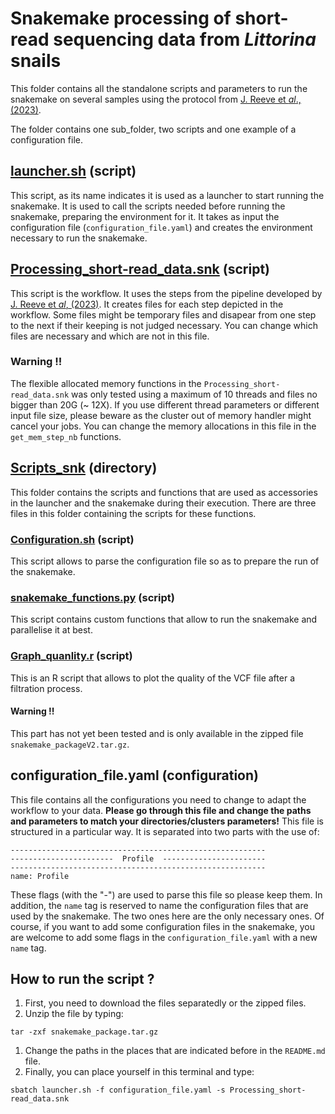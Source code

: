 # Snakemake processing of short-read sequencing data from *Littorina* snails

This folder contains all the standalone scripts and parameters to run the snakemake on several samples using the protocol from [J. Reeve et *al*., (2023)](https://www.protocols.io/private/C9EE16909F3011EE839C0A58A9FEAC02). 


The folder contains one sub_folder, two scripts and one example of a configuration file.



## [launcher.sh](./launcher.sh) (script)

This script, as its name indicates it is used as a launcher to start running the snakemake. It is used to call the scripts needed before running the snakemake, preparing the environment for it. It takes as input the configuration file (`configuration_file.yaml`) and creates the environment necessary to run the snakemake.


## [Processing_short-read_data.snk](./Processing_short-read_data.snk) (script)

This script is the workflow. It uses the steps from the pipeline developed by [J. Reeve et *al*, (2023)](https://www.protocols.io/private/C9EE16909F3011EE839C0A58A9FEAC02). It creates files for each step depicted in the workflow. Some files might be temporary files and disapear from one step to the next if their keeping is not judged necessary. You can change which files are necessary and which are not in this file.

### Warning !!

The flexible allocated memory functions in the `Processing_short-read_data.snk` was only tested using a maximum of 10 threads and files no bigger than 20G (~ 12X). If you use different thread parameters or different input file size, please beware as the cluster out of memory handler might cancel your jobs. You can change the memory allocations in this file in the `get_mem_step_nb` functions.

## [Scripts_snk](./Scripts_snk/) (directory)

This folder contains the scripts and functions that are used as accessories in the launcher and the snakemake during their execution.
There are three files in this folder containing the scripts for these functions.

### [Configuration.sh](./Scripts_snk/Configuration.sh) (script)

This script allows to parse the configuration file so as to prepare the run of the snakemake.

### [snakemake_functions.py](./Scripts_snk/snakemake_functions.py) (script)

This script contains custom functions that allow to run the snakemake and parallelise it at best.

### [Graph_quanlity.r](./Scripts_snk/Graph_quality.r) (script)

This is an R script that allows to plot the quality of the VCF file after a filtration process. 

#### Warning !!

This part has not yet been tested and is only available in the zipped file `snakemake_packageV2.tar.gz`.

## configuration_file.yaml (configuration)

This file contains all the configurations you need to change to adapt the workflow to your data. __Please go through this file and change the paths and parameters to match your directories/clusters parameters!__
This file is structured in a particular way. It is separated into two parts with the use of:
```
---------------------------------------------------------
-----------------------  Profile  -----------------------
---------------------------------------------------------
name: Profile
```
These flags (with the "-") are used to parse this file so please keep them. In addition, the `name` tag is reserved to name the configuration files that are used by the snakemake. The two ones here are the only necessary ones. Of course, if you want to add some configuration files in the snakemake, you are welcome to add some flags in the `configuration_file.yaml` with a new `name` tag.

## How to run the script ?

1. First, you need to download the files separatedly or the zipped files.
1. Unzip the file by typing:
```
tar -zxf snakemake_package.tar.gz
```
1. Change the paths in the places that are indicated before in the `README.md` file.
1. Finally, you can place yourself in this terminal and type:
```
sbatch launcher.sh -f configuration_file.yaml -s Processing_short-read_data.snk
```
